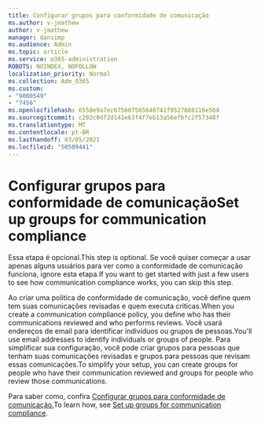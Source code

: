 ```yaml
---
title: Configurar grupos para conformidade de comunicação
ms.author: v-jmathew
author: v-jmathew
manager: dansimp
ms.audience: Admin
ms.topic: article
ms.service: o365-administration
ROBOTS: NOINDEX, NOFOLLOW
localization_priority: Normal
ms.collection: Adm_O365
ms.custom:
- "9000549"
- "7456"
ms.openlocfilehash: 6550e9a7ec675607565640741f9527688116e5b4
ms.sourcegitcommit: c202c0df2d141e63f4f7eb13a56efbfc2f57348f
ms.translationtype: MT
ms.contentlocale: pt-BR
ms.lasthandoff: 03/05/2021
ms.locfileid: "50509441"
---
```

# <a name="set-up-groups-for-communication-compliance"></a><span data-ttu-id="1bc3b-102">Configurar grupos para conformidade de comunicação</span><span class="sxs-lookup"><span data-stu-id="1bc3b-102">Set up groups for communication compliance</span></span>

<span data-ttu-id="1bc3b-103">Essa etapa é opcional.</span><span class="sxs-lookup"><span data-stu-id="1bc3b-103">This step is optional.</span></span> <span data-ttu-id="1bc3b-104">Se você quiser começar a usar apenas alguns usuários para ver como a conformidade de comunicação funciona, ignore esta etapa.</span><span class="sxs-lookup"><span data-stu-id="1bc3b-104">If you want to get started with just a few users to see how communication compliance works, you can skip this step.</span></span>  
  
<span data-ttu-id="1bc3b-105">Ao criar uma política de conformidade de comunicação, você define quem tem suas comunicações revisadas e quem executa críticas.</span><span class="sxs-lookup"><span data-stu-id="1bc3b-105">When you create a communication compliance policy, you define who has their communications reviewed and who performs reviews.</span></span> <span data-ttu-id="1bc3b-106">Você usará endereços de email para identificar indivíduos ou grupos de pessoas.</span><span class="sxs-lookup"><span data-stu-id="1bc3b-106">You'll use email addresses to identify individuals or groups of people.</span></span> <span data-ttu-id="1bc3b-107">Para simplificar sua configuração, você pode criar grupos para pessoas que tenham suas comunicações revisadas e grupos para pessoas que revisam essas comunicações.</span><span class="sxs-lookup"><span data-stu-id="1bc3b-107">To simplify your setup, you can create groups for people who have their communication reviewed and groups for people who review those communications.</span></span>  
  
<span data-ttu-id="1bc3b-108">Para saber como, confira [Configurar grupos para conformidade de comunicação.](https://go.microsoft.com/fwlink/?linkid=2129594)</span><span class="sxs-lookup"><span data-stu-id="1bc3b-108">To learn how, see [Set up groups for communication compliance](https://go.microsoft.com/fwlink/?linkid=2129594).</span></span>
